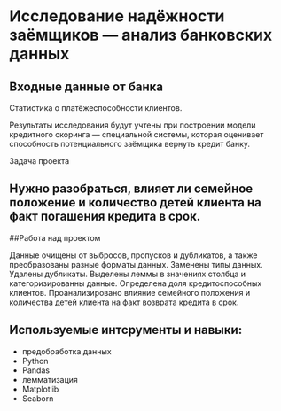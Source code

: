 # Исследование надёжности заёмщиков — анализ банковских данных

## Входные данные от банка 

Cтатистика о платёжеспособности клиентов.

Результаты исследования будут учтены при построении модели кредитного скоринга — специальной системы, которая оценивает способность потенциального заёмщика вернуть кредит банку.

Задача проекта 

## Нужно разобраться, влияет ли семейное положение и количество детей клиента на факт погашения кредита в срок.

##Работа над проектом

Данные очищены от выбросов, пропусков и дубликатов, а также преобразованы разные форматы данных. Заменены типы данных. Удалены дубликаты. Выделены леммы в значениях столбца и категоризированны данные.
Определена доля кредитоспособных клиентов.
Проанализировано влияние семейного положения и количества детей клиента на факт возврата кредита в срок. 

## Используемые интсрументы и навыки:

- предобработка данных
- Python
- Pandas
- лемматизация
- Matplotlib
- Seaborn

